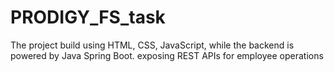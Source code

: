 # PRODIGY_FS_task
The project build using HTML, CSS, JavaScript, while the backend is  powered by Java Spring Boot. exposing REST APIs for employee operations

